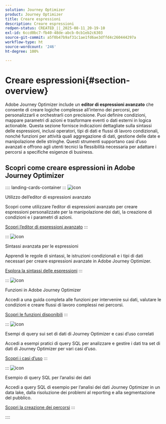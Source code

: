 ```yaml
---
solution: Journey Optimizer
product: Journey Optimizer
title: Creare espressioni
description: Creare espressioni
redpen-status: CREATED_||_2025-08-11_20-19-10
exl-id: 6ccd0bc7-fb40-48de-abcb-0cb1eb2c6303
source-git-commit: a5f0b47b9af31c1ae1fd6ae3dffd4c260444297a
workflow-type: ht
source-wordcount: '246'
ht-degree: 100%

---
```


# Creare espressioni{#section-overview}

Adobe Journey Optimizer include un **editor di espressioni avanzato** che consente di creare logiche complesse all’interno dei percorsi, per personalizzarli e orchestrarli con precisione. Puoi definire condizioni, mappare parametri di azioni e trasformare eventi o dati esterni in logica actionable. Questa sezione fornisce indicazioni dettagliate sulla sintassi delle espressioni, inclusi operatori, tipi di dati e flussi di lavoro condizionali, nonché funzioni per attività quali aggregazione di dati, gestione delle date e manipolazione delle stringhe. Questi strumenti supportano casi d’uso avanzati e offrono agli utenti tecnici la flessibilità necessaria per adattare i percorsi a specifiche esigenze di business.

## Scopri come creare espressioni in Adobe Journey Optimizer

:::: landing-cards-container
:::
![icon](https://cdn.experienceleague.adobe.com/icons/screwdriver-wrench.svg)

Utilizzo dell’editor di espressioni avanzato

Scopri come utilizzare l’editor di espressioni avanzato per creare espressioni personalizzate per la manipolazione dei dati, la creazione di condizioni e i parametri di azioni.

[Scopri l’editor di espressioni avanzato](../using/building-journeys/expression/expressionadvanced.md)
:::

:::
![icon](https://cdn.experienceleague.adobe.com/icons/code-branch.svg)

Sintassi avanzata per le espressioni

Apprendi le regole di sintassi, le istruzioni condizionali e i tipi di dati necessari per creare espressioni avanzate in Adobe Journey Optimizer.

[Esplora la sintassi delle espressioni](syntax-landing-page.md)
:::

:::
![icon](https://cdn.experienceleague.adobe.com/icons/puzzle-piece.svg)

Funzioni in Adobe Journey Optimizer

Accedi a una guida completa alle funzioni per intervenire sui dati, valutare le condizioni e creare flussi di lavoro complessi nei percorsi.

[Scopri le funzioni disponibili](main-functions-journey-landing-page.md)
:::


:::
![icon](https://cdn.experienceleague.adobe.com/icons/bullseye.svg)

Esempi di query sui set di dati di Journey Optimizer e casi d’uso correlati

Accedi a esempi pratici di query SQL per analizzare e gestire i dati tra set di dati di Journey Optimizer per vari casi d’uso.

[Scopri i casi d’uso](../using/data/datasets-query-examples.md)
:::

:::
![icon](https://cdn.experienceleague.adobe.com/icons/list-check.svg)

Esempio di query SQL per l’analisi dei dati

Accedi a query SQL di esempio per l’analisi dei dati Journey Optimizer in un data lake, dalla risoluzione dei problemi al reporting e alla segmentazione del pubblico.

[Scopri la creazione dei percorsi](../using/reports/query-examples.md)
:::


::::
